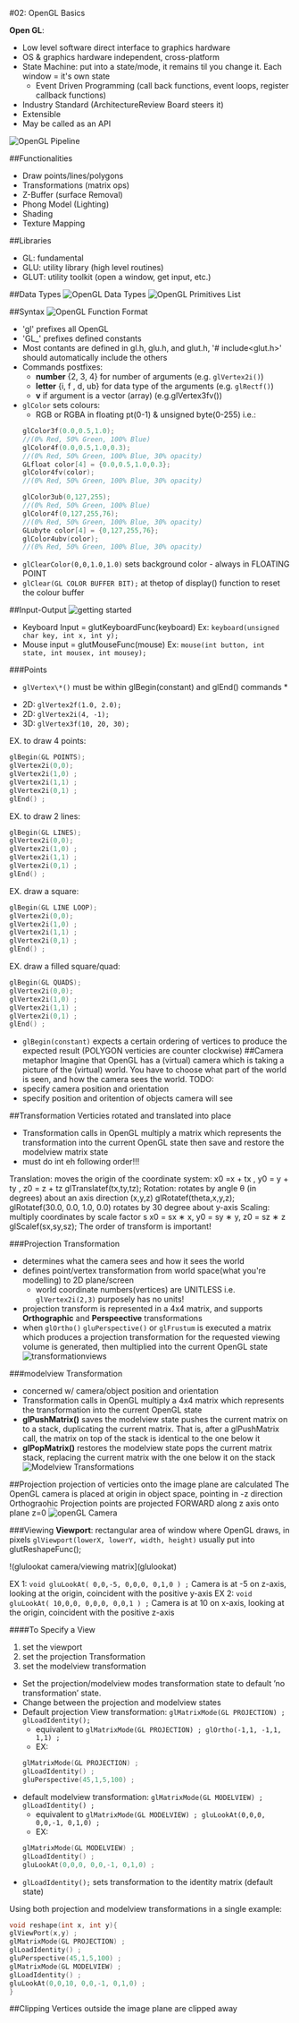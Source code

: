 #02: OpenGL Basics

**Open GL**: 

- Low level software direct interface to graphics hardware
- OS & graphics hardware independent, cross-platform
- State Machine: put into a state/mode, it remains til you change it. Each window = it's own state
    - Event Driven Programming (call back functions, event loops, register callback functions)
- Industry Standard (ArchitectureReview Board steers it)
- Extensible
- May be called as an API

![OpenGL Pipeline](OpenGLPipeline.png)

##Functionalities
- Draw points/lines/polygons
- Transformations (matrix ops)
- Z-Buffer (surface Removal)
- Phong Model (Lighting)
- Shading
- Texture Mapping

##Libraries
- GL: fundamental
- GLU: utility library (high level routines)
- GLUT: utility toolkit (open a window, get input, etc.)

##Data Types
![OpenGL Data Types](dataTypes.png)
![OpenGL Primitives List](primitives.png)

##Syntax
![OpenGL Function Format](functionFormat.png)

- 'gl' prefixes all OpenGL
- 'GL_' prefixes defined constants
- Most contants are defined in gl.h, glu.h, and glut.h, '# include<glut.h>' should automatically include the others
- Commands postfixes:
    - **number** {2, 3, 4} for number of arguments (e.g. `glVertex2i()`)
    - **letter** {i, f , d, ub} for data type of the arguments (e.g. `glRectf()`)
    - **v** if argument is a vector (array) (e.g.glVertex3fv())
- `glColor` sets colours:
    - RGB or RGBA in floating pt(0-1) & unsigned byte(0-255) i.e.:
    ```c++
    glColor3f(0.0,0.5,1.0);
    //(0% Red, 50% Green, 100% Blue)
    glColor4f(0.0,0.5,1.0,0.3);
    //(0% Red, 50% Green, 100% Blue, 30% opacity)
    GLfloat color[4] = {0.0,0.5,1.0,0.3};
    glColor4fv(color);
    //(0% Red, 50% Green, 100% Blue, 30% opacity)

    glColor3ub(0,127,255);
    //(0% Red, 50% Green, 100% Blue)
    glColor4f(0,127,255,76);
    //(0% Red, 50% Green, 100% Blue, 30% opacity)
    GLubyte color[4] = {0,127,255,76};
    glColor4ubv(color);
    //(0% Red, 50% Green, 100% Blue, 30% opacity)
    ```
- `glClearColor(0,0,1.0,1.0)` sets background color - always in FLOATING POINT
- `glClear(GL COLOR BUFFER BIT);` at thetop of display() function to reset the colour buffer 

##Input-Output
![getting started](io.png)
- Keyboard Input =  glutKeyboardFunc(keyboard) Ex: `keyboard(unsigned char key, int x, int y);`
- Mouse input = glutMouseFunc(mouse) Ex: `mouse(int button, int state, int mousex, int mousey);`

###Points
* `glVertex\*()` must be within glBegin(constant) and glEnd() commands *
- 2D: `glVertex2f(1.0, 2.0);`
- 2D: `glVertex2i(4, -1);`
- 3D: `glVertex3f(10, 20, 30);`

EX. to draw 4 points:
```c++
glBegin(GL POINTS);
glVertex2i(0,0);
glVertex2i(1,0) ;
glVertex2i(1,1) ;
glVertex2i(0,1) ;
glEnd() ;
```

EX. to draw 2 lines:
```c++
glBegin(GL LINES);
glVertex2i(0,0);
glVertex2i(1,0) ;
glVertex2i(1,1) ;
glVertex2i(0,1) ;
glEnd() ;
```

EX. draw a square:
```c++
glBegin(GL LINE LOOP);
glVertex2i(0,0);
glVertex2i(1,0) ;
glVertex2i(1,1) ;
glVertex2i(0,1) ;
glEnd() ;
```
EX. draw a filled square/quad:
```c++
glBegin(GL QUADS);
glVertex2i(0,0);
glVertex2i(1,0) ;
glVertex2i(1,1) ;
glVertex2i(0,1) ;
glEnd() ;
```

- `glBegin(constant)` expects a certain ordering of vertices to produce the expected result (POLYGON verticies are counter clockwise)
##Camera metaphor
Imagine that OpenGL has a (virtual) camera which is taking a picture of the (virtual) world. You have to choose what part of the world is seen, and how the camera sees the world.
TODO:
- specify camera position and orientation
- specify position and oritention of objects camera will see

##Transformation
Verticies rotated and translated into place

- Transformation calls in OpenGL multiply a matrix which represents the transformation into the current OpenGL state then save and restore the modelview matrix state 
- must do int eh following order!!!

Translation: moves the origin of the coordinate system:
x0 =x + tx , 
y0 = y + ty , 
z0 = z + tz
glTranslatef(tx,ty,tz);
Rotation: rotates by angle θ (in degrees) about an axis direction
(x,y,z)
glRotatef(theta,x,y,z);
glRotatef(30.0, 0.0, 1.0, 0.0) rotates by 30 degree about y-axis
Scaling: multiply coordinates by scale factor s
x0 = sx ∗ x, 
y0 = sy ∗ y, 
z0 = sz ∗ z
glScalef(sx,sy,sz);
The order of transform is important!



###Projection Transformation
- determines what the camera sees and how it sees the world
- defines point/vertex transformation from world space(what you're modelling) to 2D plane/screen
    - world coordinate numbers(vertices) are UNITLESS i.e. `glVertex2i(2,3)` purposely has no units!
- projection transform is represented in a 4x4 matrix, and supports **Orthographic** and **Perspeective** transformations
- when `glOrtho()` `gluPerspective()` or `glFrustum` is executed a matrix which produces a projection transformation for the requested viewing volume is generated, then multiplied into the current OpenGL state
![transformationviews](transformationviews.png)

###modelview Transformation
- concerned w/ camera/object position and orientation
- Transformation calls in OpenGL multiply a 4x4 matrix which represents the transformation into the current OpenGL state
- **glPushMatrix()** saves the modelview state pushes the current matrix on to a stack, duplicating the current matrix. That is, after a glPushMatrix call, the matrix on top of the stack is identical to the one below it
- **glPopMatrix()** restores the modelview state pops the current matrix stack, replacing the current matrix with the one below it on the stack
![Modelview Transformations](modelviewtransformations.png)

##Projection
projection of verticies onto the image plane are calculated
The OpenGL camera is placed at origin in object space, pointing in -z direction
Orthograohic Projection points are projected FORWARD along z axis onto plane z=0
![openGL Camera](camera.png)

###Viewing
**Viewport**: rectangular area of window where OpenGL draws, in pixels
`glViewport(lowerX, lowerY, width, height)`
usually put into glutReshapeFunc();

!(glulookat camera/viewing matrix](glulookat)

EX 1: `void gluLookAt( 0,0,-5, 0,0,0, 0,1,0 ) ;`
Camera is at -5 on z-axis, looking at the origin, coincident with the positive y-axis
EX 2: `void gluLookAt( 10,0,0, 0,0,0, 0,0,1 ) ;`
Camera is at 10 on x-axis, looking at the origin, coincident with the positive z-axis

####To Specify a View
1. set the viewport
2. set the projection Transformation
3. set the modelview transformation
- Set the projection/modelview modes transformation state to default ’no transformation’ state.
- Change between the projection and modelview states
- Default projection View transformation: `glMatrixMode(GL PROJECTION) ; glLoadIdentity();`
    - equivalent to    `glMatrixMode(GL PROJECTION) ; glOrtho(-1,1, -1,1, 1,1) ;`
    - EX: 
    ```c++
    glMatrixMode(GL PROJECTION) ;
    glLoadIdentity() ;
    gluPerspective(45,1,5,100) ;
    ```
- default modelview transformation: `glMatrixMode(GL MODELVIEW) ; glLoadIdentity() ;`
    - equivalent to    `glMatrixMode(GL MODELVIEW) ; gluLookAt(0,0,0, 0,0,-1, 0,1,0) ;`
    - EX:
    ```c++
    glMatrixMode(GL MODELVIEW) ;
    glLoadIdentity() ;
    gluLookAt(0,0,0, 0,0,-1, 0,1,0) ;
    ```
- `glLoadIdentity();` sets transformation to the identity matrix (default state)


Using both projection and modelview transformations in a single example:
```c++
void reshape(int x, int y){
glViewPort(x,y) ;
glMatrixMode(GL PROJECTION) ;
glLoadIdentity() ;
gluPerspective(45,1,5,100) ;
glMatrixMode(GL MODELVIEW) ;
glLoadIdentity() ;
gluLookAt(0,0,10, 0,0,-1, 0,1,0) ;
}
```

##Clipping
Vertices outside the image plane are clipped away
